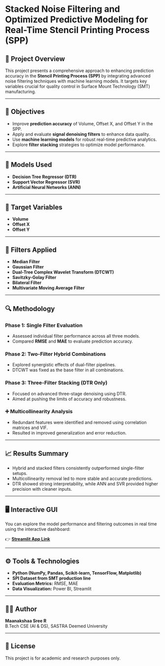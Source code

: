# Stacked Noise Filtering and Optimized Predictive Modeling for Real-Time Stencil Printing Process (SPP)

## 📌 Project Overview
This project presents a comprehensive approach to enhancing prediction accuracy in the **Stencil Printing Process (SPP)** by integrating advanced noise filtering techniques with machine learning models. It targets key variables crucial for quality control in Surface Mount Technology (SMT) manufacturing.

---

## 🎯 Objectives
- Improve **prediction accuracy** of Volume, Offset X, and Offset Y in the SPP.
- Apply and evaluate **signal denoising filters** to enhance data quality.
- Use **machine learning models** for robust real-time predictive analytics.
- Explore **filter stacking** strategies to optimize model performance.

---

## 🧠 Models Used
- **Decision Tree Regressor (DTR)**
- **Support Vector Regressor (SVR)**
- **Artificial Neural Networks (ANN)**

---

## 🎯 Target Variables
- **Volume**
- **Offset X**
- **Offset Y**

---

## 🧪 Filters Applied
- **Median Filter**
- **Gaussian Filter**
- **Dual-Tree Complex Wavelet Transform (DTCWT)**
- **Savitzky-Golay Filter**
- **Bilateral Filter**
- **Multivariate Moving Average Filter**

---

## 🔍 Methodology

### Phase 1: Single Filter Evaluation
- Assessed individual filter performance across all three models.
- Compared **RMSE** and **MAE** to evaluate prediction accuracy.

### Phase 2: Two-Filter Hybrid Combinations
- Explored synergistic effects of dual-filter pipelines.
- DTCWT was fixed as the base filter in all combinations.

### Phase 3: Three-Filter Stacking (DTR Only)
- Focused on advanced three-stage denoising using DTR.
- Aimed at pushing the limits of accuracy and robustness.

### ➕ Multicollinearity Analysis
- Redundant features were identified and removed using correlation matrices and VIF.
- Resulted in improved generalization and error reduction.

---

## 📈 Results Summary
- Hybrid and stacked filters consistently outperformed single-filter setups.
- Multicollinearity removal led to more stable and accurate predictions.
- DTR showed strong interpretability, while ANN and SVR provided higher precision with cleaner inputs.

---

## 🖥️ Interactive GUI
You can explore the model performance and filtering outcomes in real time using the interactive dashboard:

👉 **[Streamlit App Link](https://spp-filtering-ml-3wmkmxfedwrtf7htrn4xic.streamlit.app/)**

---

## ⚙️ Tools & Technologies
- **Python (NumPy, Pandas, Scikit-learn, TensorFlow, Matplotlib)**
- **SPI Dataset from SMT production line**
- **Evaluation Metrics:** RMSE, MAE
- **Data Visualization:** Power BI, Streamlit

---

## 👨‍💻 Author
**Maanakshaa Sree R**  
B.Tech CSE (AI & DS), SASTRA Deemed University

---

## 📄 License
This project is for academic and research purposes only.
